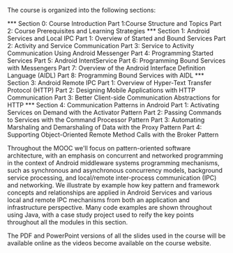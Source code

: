 The course is organized into the following sections:

*** Section 0: Course Introduction
        Part 1:Course Structure and Topics
        Part 2: Course Prerequisites and Learning Strategies
*** Section 1: Android Services and Local IPC
        Part 1: Overview of Started and Bound Services
        Part 2: Activity and Service Communication
        Part 3: Service to Activity Communication Using Android Messenger
        Part 4: Programming Started Services
        Part 5: Android IntentService
        Part 6: Programming Bound Services with Messengers
        Part 7: Overview of the Android Interface Definition Language (AIDL)
        Part 8: Programming Bound Services with AIDL
*** Section 3: Android Remote IPC
        Part 1: Overview of Hyper-Text Transfer Protocol (HTTP)
        Part 2: Designing Mobile Applications with HTTP Communication
        Part 3: Better Client-side Communication Abstractions for HTTP
*** Section 4:  Communication Patterns in Android
        Part 1: Activating Services on Demand with the Activator Pattern
        Part 2: Passing Commands to Services with the Command Processor Pattern
        Part 3: Automating Marshaling and Demarshaling of Data with the Proxy Pattern
        Part 4: Supporting Object-Oriented Remote Method Calls with the Broker Pattern

Throughout the MOOC we'll focus on pattern-oriented software architecture, with an emphasis on concurrent and networked programming in the context of Android middleware systems programming mechanisms, such as synchronous and asynchronous concurrency models, background service processing, and local/remote inter-process communication (IPC) and networking. We illustrate by example how key pattern and framework concepts and relationships are applied in Android Services and various local and remote IPC mechanisms from both an application and infrastructure perspective. Many code examples are shown throughout using Java, with a case study project used to reify the key points throughout all the modules in this section.

The PDF and PowerPoint versions of all the slides used in the course will be available online as the videos become available on the course website.
